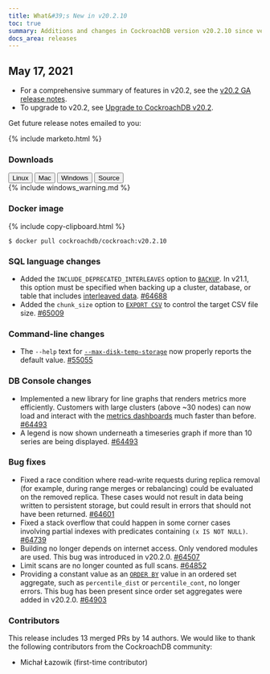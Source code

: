 ```yaml
---
title: What&#39;s New in v20.2.10
toc: true
summary: Additions and changes in CockroachDB version v20.2.10 since version v20.2.9
docs_area: releases 
---
```


## May 17, 2021

- For a comprehensive summary of features in v20.2, see the [v20.2 GA release notes](v20.2.0.html).
- To upgrade to v20.2, see [Upgrade to CockroachDB v20.2](../v20.2/upgrade-cockroach-version.html).

Get future release notes emailed to you:

{% include marketo.html %}


### Downloads

<div id="os-tabs" class="filters clearfix">
    <a href="https://binaries.cockroachdb.com/cockroach-v20.2.10.linux-amd64.tgz"><button id="linux" class="filter-button" data-scope="linux" data-eventcategory="linux-binary-release-notes">Linux</button></a>
    <a href="https://binaries.cockroachdb.com/cockroach-v20.2.10.darwin-10.9-amd64.tgz"><button id="mac" class="filter-button" data-scope="mac" data-eventcategory="mac-binary-release-notes">Mac</button></a>
    <a href="https://binaries.cockroachdb.com/cockroach-v20.2.10.windows-6.2-amd64.zip"><button id="windows" class="filter-button" data-scope="windows" data-eventcategory="windows-binary-release-notes">Windows</button></a>
    <a href="https://binaries.cockroachdb.com/cockroach-v20.2.10.src.tgz"><button id="source" class="filter-button" data-scope="source" data-eventcategory="source-release-notes">Source</button></a>
</div>

<section class="filter-content" data-scope="windows">
{% include windows_warning.md %}
</section>

### Docker image

{% include copy-clipboard.html %}
~~~shell
$ docker pull cockroachdb/cockroach:v20.2.10
~~~


### SQL language changes

- Added the `INCLUDE_DEPRECATED_INTERLEAVES` option to [`BACKUP`](../v20.2/backup.html). In v21.1, this option must be specified when backing up a cluster, database, or table that includes [interleaved data](../v20.2/interleave-in-parent.html). [#64688][#64688]
- Added the `chunk_size` option to [`EXPORT CSV`](../v20.2/export.html) to control the target CSV file size. [#65009][#65009]

### Command-line changes

- The `--help` text for [`--max-disk-temp-storage`](../v20.2/cockroach-start.html#flags) now properly reports the default value. [#55055][#55055]

### DB Console changes

- Implemented a new library for line graphs that renders metrics more efficiently. Customers with large clusters (above ~30 nodes) can now load and interact with the [metrics dashboards](../v20.2/ui-overview-dashboard.html) much faster than before. [#64493][#64493]
- A legend is now shown underneath a timeseries graph if more than 10 series are being displayed. [#64493][#64493]

### Bug fixes

- Fixed a race condition where read-write requests during replica removal (for example, during range merges or rebalancing) could be evaluated on the removed replica. These cases would not result in data being written to persistent storage, but could result in errors that should not have been returned. [#64601][#64601]
- Fixed a stack overflow that could happen in some corner cases involving partial indexes with predicates containing `(x IS NOT NULL)`. [#64739][#64739]
- Building no longer depends on internet access. Only vendored modules are used. This bug was introduced in v20.2.0. [#64507][#64507]
- Limit scans are no longer counted as full scans. [#64852][#64852]
- Providing a constant value as an [`ORDER BY`](../v20.2/order-by.html) value in an ordered set aggregate, such as `percentile_dist` or `percentile_cont`, no longer errors. This bug has been present since order set aggregates were added in v20.2.0. [#64903][#64903]

### Contributors

This release includes 13 merged PRs by 14 authors.
We would like to thank the following contributors from the CockroachDB community:

- Michał Łazowik (first-time contributor)

[#55055]: https://github.com/cockroachdb/cockroach/pull/55055
[#64493]: https://github.com/cockroachdb/cockroach/pull/64493
[#64507]: https://github.com/cockroachdb/cockroach/pull/64507
[#64601]: https://github.com/cockroachdb/cockroach/pull/64601
[#64688]: https://github.com/cockroachdb/cockroach/pull/64688
[#64739]: https://github.com/cockroachdb/cockroach/pull/64739
[#64751]: https://github.com/cockroachdb/cockroach/pull/64751
[#64852]: https://github.com/cockroachdb/cockroach/pull/64852
[#64903]: https://github.com/cockroachdb/cockroach/pull/64903
[#65009]: https://github.com/cockroachdb/cockroach/pull/65009
[861aba7b4]: https://github.com/cockroachdb/cockroach/commit/861aba7b4